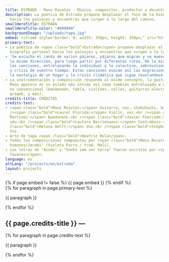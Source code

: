```yaml
---
title: ESTRADA - Manu Rosales - Músico, compositor, productor y docente
description: La poética de Estrada propone desplazar el foco de la biografía personal
  hacia los paisajes y encuentros que surgen a lo largo del camino.
smallHeroTitle: ESTRADA
smallHeroTitle-color: "#999999"
backgroundImage: "/uploads/tapa.jpg"
embed: <iframe style="border: 0; width: 350px; height: 350px;" src="https://bandcamp.com/EmbeddedPlayer/album=1706411445/size=large/bgcol=333333/linkcol=ffffff/minimal=true/transparent=true/" seamless><a href="https://manurosales.bandcamp.com/album/estrada">Estrada by Manu Rosales</a></iframe>
primary-text:
- La poética de <span class="bold">Estrada</span> propone desplazar el foco de la
  biografía personal hacia los paisajes y encuentros que surgen a lo largo del camino.
- 'Se escucha el canto de varios pájaros, pájaros que migran y se mueven juntos en
  la misma dirección, para luego partir por diferentes rutas. De la misma forma oscilan
  las canciones, entrelazando lo individual y lo colectivo, sobrevolando fronteras
  y crisis de nuestro tiempo. Estas canciones evocan así las migraciones forzadas,
  la nostalgia de un hogar y la crisis climática que sigue revelandose. '
- La instrumentación y composición responde al mismo concepto, la guitarra y voz de
  Manu aparece en su estado más íntimo así como también entrelazada a un ensamble
  no convencional (bandoneón, tabla, violínes, cellos, guitarras eléctricas, shakuhachi,
  qraqeb, y más).
credits-title: CRÉDITOS
credits-text:
- <span class="bold">Manu Rosales:</span> Guitarra, voz, shakuhachi, bombo, qraqeb.<br
  /><span class="bold">Laurel Florida:</span> Violín, voz.<br /><span class="bold">Francisco
  Martinez:</span> Bandoneón.<br /><span class="bold">Javier Fourcade:</span> Tabla,
  udu.<br /><span class="bold">Lautaro Barrionuevo:</span> Contrabajo.<br /><span
  class="bold">Helena Helft:</span> Voz.<br /><span class="bold">Stephanie Kobori:</span>
  Voz.
- Arte de tapa <span class="bold">Beatriz Rola</span>.
- Todas las composiciones compuestas por <span class="bold">Manu Rosales</span>, excepto  "Jardines
  humanos/Jarabi" (Violeta Parra / trad. Mali).
- Las letras de "Ainda" y "Sonho sem ver terra" fueron escritas por <span class="bold">Pavel
  Tavares</span>.
language: es
altLang: "/projects/en/estrada"
layout: projects
---
```


<section>
    {% if page.embed != false %}
        {{ page.embed }}
    {% endif %}
    <div>
        {% for paragraph in page.primary-text %}
            <p>
                {{ paragraph }}
            </p>
        {% endfor %}
    </div>
    <h2>
        {{ page.credits-title }} —
    </h2>
    <div>
        {% for paragraph in page.credits-text %}
            <p>
                {{ paragraph }}
            </p>
        {% endfor %}
    </div>
</section>
